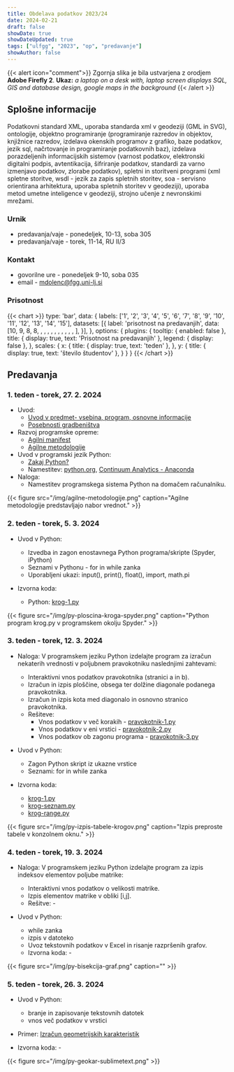 ```yaml
---
title: Obdelava podatkov 2023/24
date: 2024-02-21
draft: false
showDate: true
showDateUpdated: true
tags: ["ulfgg", "2023", "op", "predavanje"]
showAuthor: false
---
```


{{< alert icon="comment">}}
Zgornja slika je bila ustvarjena z orodjem **Adobe Firefly 2**.
**Ukaz:** *a laptop on a desk with, laptop screen displays SQL, GIS and database design, google maps in the background*
{{< /alert >}}

## Splošne informacije

Podatkovni standard XML, uporaba standarda xml v geodeziji (GML in SVG), ontologije, objektno programiranje (programiranje razredov in objektov, knjižnice razredov, izdelava okenskih programov z grafiko, baze podatkov, jezik sql, načrtovanje in programiranje podatkovnih baz), izdelava porazdeljenih informacijskih sistemov (varnost podatkov, elektronski digitalni podpis, avtentikacija, šifriranje podatkov, standardi za varno izmenjavo podatkov, zlorabe podatkov), spletni in storitveni programi (xml spletne storitve, wsdl - jezik za zapis spletnih storitev, soa - servisno orientirana arhitektura, uporaba spletnih storitev v geodeziji), uporaba metod umetne inteligence v geodeziji, strojno učenje z nevronskimi mrežami.

### Urnik

- predavanja/vaje - ponedeljek, 10-13, soba 305
- predavanja/vaje - torek, 11-14, RU II/3

### Kontakt

- govorilne ure - ponedeljek 9-10, soba 035
- email - [mdolenc@fgg.uni-lj.si](mailto:mdolenc@fgg.uni-lj.si)

### Prisotnost

{{< chart >}}
type: 'bar',
data: {
  labels: ['1', '2', '3', '4', '5', '6', '7', '8', '9', '10', '11', '12', '13', '14', '15'],
  datasets: [{
    label: 'prisotnost na predavanjih',
    data: [10, 9, 8, 8, , , , , , , , , , , ],
  }],
},
options: {
	plugins: {
		tooltip: {
			enabled: false
		},
		title: {
			display: true,
			text: 'Prisotnost na predavanjih'
		},
		legend: {
			display: false
		},
	},
	scales: {
		x: {
			title: {
          		display: true,
          		text: 'teden'
	        },
		},
		y: {
			title: {
          		display: true,
          		text: 'število študentov'
	        },
		}
	}
}
{{< /chart >}}

## Predavanja

### 1. teden - torek, 27. 2. 2024

- Uvod:
	* [Uvod v predmet- vsebina, program, osnovne informacije](/files/op-2023.pdf)
	* [Posebnosti gradbeništva](/files/posebnosti-gradbenistva.pdf)
- Razvoj programske opreme:
	* [Agilni manifest](/files/agilni-manifest.pdf)
	* [Agilne metodologije](/files/agilne-metodologije.pdf)
- Uvod v programski jezik Python:
	* [Zakaj Python?](http://media.matevzdolenc.com/ul-fgg/2022-2023/zakaj-python.pdf)
	* Namestitev: [python.org](http://python.org), [Continuum Analytics - Anaconda](https://www.anaconda.com/download)
- Naloga:
	* Namestitev programskega sistema Python na domačem računalniku.
		
{{< figure src="/img/agilne-metodologije.png" caption="Agilne metodologije predstavljajo nabor vrednot." >}}

### 2. teden - torek, 5. 3. 2024

- Uvod v Python:
	* Izvedba in zagon enostavnega Python programa/skripte (Spyder, iPython)
	* Seznami v Pythonu - for in while zanka
	* Uporabljeni ukazi: input(), print(), float(), import, math.pi

- Izvorna koda:
	* Python: [krog-1.py](http://media.matevzdolenc.com/python/src/krog-1.py")

{{< figure src="/img/py-ploscina-kroga-spyder.png" caption="Python program krog.py v programskem okolju Spyder." >}}

### 3. teden - torek, 12. 3. 2024

- Naloga: V programskem jeziku Python izdelajte program za izračun nekaterih vrednosti v poljubnem pravokotniku naslednjimi zahtevami:
	- Interaktivni vnos podatkov pravokotnika (stranici a in b).
    - Izračun in izpis ploščine, obsega ter dolžine diagonale podanega pravokotnika.
    - Izračun in izpis kota med diagonalo in osnovno stranico pravokotnika.
	- Rešiteve: 
    	- Vnos podatkov v več korakih - [pravokotnik-1.py](http://media.matevzdolenc.com/python/src/pravokotnik-1.py)
        - Vnos podatkov v eni vrstici - [pravokotnik-2.py]("http://media.matevzdolenc.com/python/src/pravokotnik-2.py)
		- Vnos podatkov ob zagonu programa - [pravokotnik-3.py](http://media.matevzdolenc.com/python/src/pravokotnik-3.py)

- Uvod v Python:
	- Zagon Python skript iz ukazne vrstice
    - Seznami: for in while zanka

- Izvorna koda:
	* [krog-1.py](http://media.matevzdolenc.com/python/src/krog-1.py")
	* [krog-seznam.py](http://media.matevzdolenc.com/python/src/krog-seznam.py")
	* [krog-range.py](http://media.matevzdolenc.com/python/src/krog-range.py")

{{< figure src="/img/py-izpis-tabele-krogov.png" caption="Izpis preproste tabele v konzolnem oknu." >}}

### 4. teden - torek, 19. 3. 2024

- Naloga: V programskem jeziku Python izdelajte program za izpis indeksov elementov poljube matrike:
	- Interaktivni vnos podatkov o velikosti matrike.
	- Izpis elementov matrike v obliki [i,j].
	- Rešitve: -
		<!-- - [matrika-1.py](http://media.matevzdolenc.com/python/src/matrika-1.py)
		- [matrika-2.py](http://media.matevzdolenc.com/python/src/matrika-2.py)
		- [matrika-3.py](http://media.matevzdolenc.com/python/src/matrika-3.py) -->

- Uvod v Python:
	- while zanka
    - izpis v datoteko
	- Uvoz tekstovnih podatkov v Excel in risanje razpršenih grafov.
	- Izvorna koda: - 
    	<!-- - Izračun ničle funkcije - bisekcija, [bisekcija-1.py](http://media.matevzdolenc.com/python/src/bisekcija-1.py), [bisekcija-2.py](http://media.matevzdolenc.com/python/src/bisekcija-2.py) -->

{{< figure src="/img/py-bisekcija-graf.png" caption="" >}}

### 5. teden - torek, 26. 3. 2024

- Uvod v Python:
	- branje in zapisovanje tekstovnih datotek
	- vnos več podatkov v vrstici

- Primer: [Izračun geometrijskih karakteristik](/files/geokar-formule.pdf)

- Izvorna koda: -
	<!-- - Podatki v programu, [geokar-1.py](http://media.matevzdolenc.com/python/src/geokar-1.py)
	- Branje podatkov s tipkovnico (vsak podatek v svoji vrstici), [geokar-2.py](http://media.matevzdolenc.com/python/src/geokar-2.py)
    - Branje podatkov s tipkovnico (x in y koordinati v isti vrstici), [geokar-3.py](http://media.matevzdolenc.com/python/src/geokar-3.py)
    - Branje podatkov iz datoteke, [geokar-4.py](http://media.matevzdolenc.com/python/src/geokar-4.py)
    - Izračun ploščine s funkcijo, [geokar-5.py](http://media.matevzdolenc.com/python/src/geokar-5.py)
	- Vse geometrijske karakteristike, [geokar-6.py](http://media.matevzdolenc.com/python/src/geokar-6.py)
    - Testni podatki, [geokar-podatki.txt](http://media.matevzdolenc.com/python/src/geokar-podatki.txt) -->

{{< figure src="/img/py-geokar-sublimetext.png" >}}
